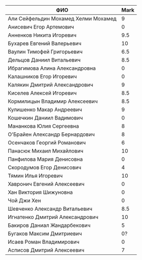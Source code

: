 |                ФИО                   | Mark |
|--------------------------------------|------|
| Али Сейфельдин Мохамед Хелми Мохамед | 9    |
| Анисевич Егор Артемович              | 0    |
| Анненков Никита Игоревич             | 9.5  |
| Бухарев Евгений Валерьевич           | 10   |
| Ваулин Тимофей Григорьевич           | 6.5  |
| Дельцов Даниил Витальевич            | 8.5  |
| Ибрагимова Алина Александровна       | 0    |
| Калашников Егор Игоревич             | 0    |
| Калякин Дмитрий Александрович        | 9    |
| Киселев Алексей Игоревич             | 8.5  |
| Кормилицын Владимир Алексеевич       | 8.5  |
| Кулишенко Макар Андреевич            | 9    |
| Кошечкин Даниил Вадимович            | 0    |
| Мананкова Юлия Сергеевна             | 8    |
| О'Брайен Александр Бернардович       | 8    |
| Осенчаков Георгий Романович          | 6    |
| Панасюк Михаил Михайлович            | 10   |
| Панфилова Мария Денисовна            | 0    |
| Скородумов Егор Денисович            | 4    |
| Тямин Илья Игоревич                  | 10   |
| Хавронич Евгений Алексеевич          | 0    |
| Хан Виктория Шижуновна               | 0    |
| Чой Джи Хен                          | 0    |
| Шевченко Александр Витальевич        | 8.5  |
| Игнатенко Дмитрий Александрович      | 10   |
| Бакиров Даниал Жандарбекович         | 5    |
| Бугаков Максим Дмитриевич            | 0?   |
| Исаев Роман Владимирович             | 0    |
| Асписов Дмитрий Алексеевич           | 7    |